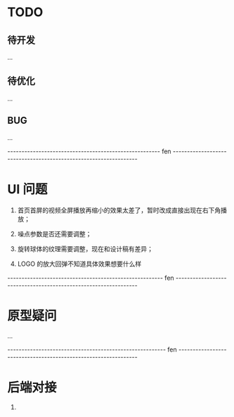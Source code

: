 # TODO

## 待开发

...

## 待优化

...

## BUG

...

------------------------------------------------------ fen -----------------------------------------------------------------

# UI 问题

1. 首页首屏的视频全屏播放再缩小的效果太差了，暂时改成直接出现在右下角播放；

2. 噪点参数是否还需要调整；

3. 旋转球体的纹理需要调整，现在和设计稿有差异；

4. LOGO 的放大回弹不知道具体效果想要什么样

------------------------------------------------------- fen ----------------------------------------------------------------

# 原型疑问

...

-------------------------------------------------------- fen ---------------------------------------------------------------

# 后端对接

1. 
